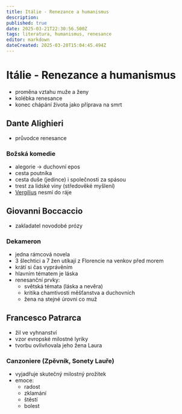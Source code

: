 ```yaml
---
title: Itálie - Renezance a humanismus
description: 
published: true
date: 2025-03-21T22:30:56.500Z
tags: literatura, humanismus, renesance
editor: markdown
dateCreated: 2025-03-20T15:04:45.494Z
---
```


# Itálie - Renezance a humanismus
- proměna vztahu muže a ženy
- kolébka renesance
- konec chápání života jako příprava na smrt

## Dante Alighieri
- průvodce renesance

### Božská komedie
- alegorie -> duchovní epos
- cesta poutníka
- cesta duše (jedince) i společnosti za spásou
- trest za lidské viny (středověké myšlení)
- [Vergilius](/cs/literatura/antika/rim#vergilius) nesmí do ráje 

## Giovanni Boccaccio
- zakladatel novodobé prózy

### Dekameron
- jedna rámcová novela
- 3 šlechtici a 7 žen utíkají z Florencie na venkov před morem
- krátí si čas vyprávěním
- hlavním tématem je láska
- renesanční prvky:
	- světská témata (láska a nevěra)
	- kritika chamtivosti měšťanstva a duchovních
	- žena na stejné úrovni co muž

## Francesco Patrarca
- žil ve vyhnanství
- vzor evropské milostné lyriky
- tvorbu ovlivňovala jeho žena Laura

### Canzoniere (Zpěvník, Sonety Lauře)
- vyjadřuje skutečný milostný prožitek
- emoce:
	- radost
	- zklamání
	- štěstí
	- bolest